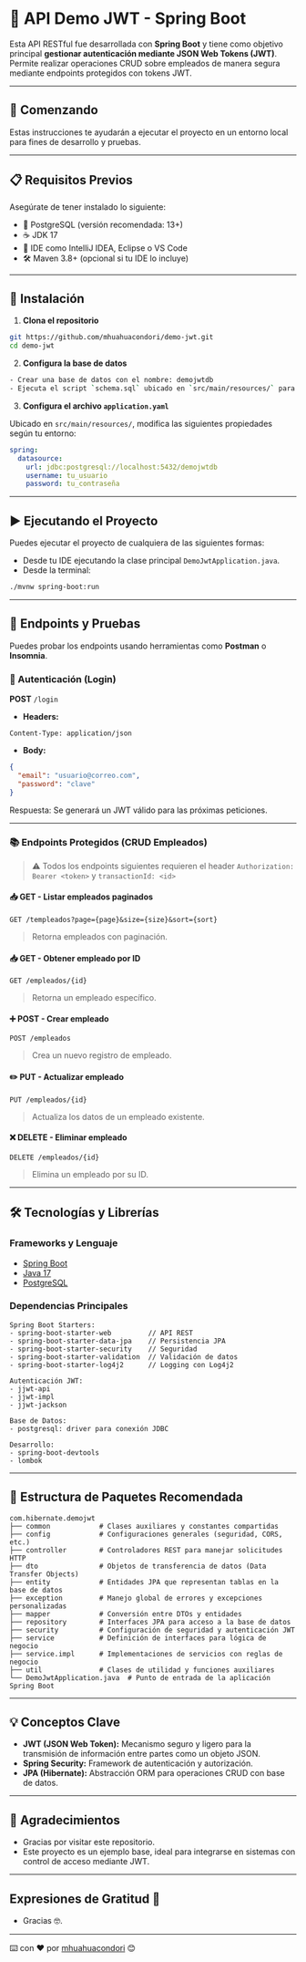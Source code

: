 # 🔐 API Demo JWT - Spring Boot

Esta API RESTful fue desarrollada con **Spring Boot** y tiene como objetivo principal **gestionar autenticación mediante JSON Web Tokens (JWT)**. Permite realizar operaciones CRUD sobre empleados de manera segura mediante endpoints protegidos con tokens JWT.

---

## 🚀 Comenzando

Estas instrucciones te ayudarán a ejecutar el proyecto en un entorno local para fines de desarrollo y pruebas.

---

## 📋 Requisitos Previos

Asegúrate de tener instalado lo siguiente:

- 🐘 PostgreSQL (versión recomendada: 13+)
- ☕ JDK 17
- 🧠 IDE como IntelliJ IDEA, Eclipse o VS Code
- 🛠️ Maven 3.8+ (opcional si tu IDE lo incluye)

---

## 🔧 Instalación

1. **Clona el repositorio**

```bash
git https://github.com/mhuahuacondori/demo-jwt.git
cd demo-jwt
```

2. **Configura la base de datos**

```bash
- Crear una base de datos con el nombre: demojwtdb
- Ejecuta el script `schema.sql` ubicado en `src/main/resources/` para crear las tablas necesarias.
```

3. **Configura el archivo `application.yaml`**

Ubicado en `src/main/resources/`, modifica las siguientes propiedades según tu entorno:

```yaml
spring:
  datasource:
    url: jdbc:postgresql://localhost:5432/demojwtdb
    username: tu_usuario
    password: tu_contraseña
```

---

## ▶️ Ejecutando el Proyecto

Puedes ejecutar el proyecto de cualquiera de las siguientes formas:

- Desde tu IDE ejecutando la clase principal `DemoJwtApplication.java`.
- Desde la terminal:

```bash
./mvnw spring-boot:run
```

---

## 🧪 Endpoints y Pruebas

Puedes probar los endpoints usando herramientas como **Postman** o **Insomnia**.

### 🔑 Autenticación (Login)

**POST** `/login`

- **Headers:**

```http
Content-Type: application/json
```

- **Body:**

```json
{
  "email": "usuario@correo.com",
  "password": "clave"
}
```

Respuesta: Se generará un JWT válido para las próximas peticiones.

---

### 📚 Endpoints Protegidos (CRUD Empleados)

> ⚠️ Todos los endpoints siguientes requieren el header `Authorization: Bearer <token>` y `transactionId: <id>`

#### 📥 GET - Listar empleados paginados

`GET /templeados?page={page}&size={size}&sort={sort}`
> Retorna empleados con paginación.

#### 📥 GET - Obtener empleado por ID

`GET /empleados/{id}`
> Retorna un empleado específico.

#### ➕ POST - Crear empleado

`POST /empleados`
> Crea un nuevo registro de empleado.

#### ✏️ PUT - Actualizar empleado

`PUT /empleados/{id}`
> Actualiza los datos de un empleado existente.

#### ❌ DELETE - Eliminar empleado

`DELETE /empleados/{id}`
> Elimina un empleado por su ID.

---

## 🛠️ Tecnologías y Librerías

### Frameworks y Lenguaje

- [Spring Boot](https://spring.io/projects/spring-boot)
- [Java 17](https://openjdk.org/projects/jdk/17/)
- [PostgreSQL](https://www.postgresql.org/)

### Dependencias Principales

```text
Spring Boot Starters:
- spring-boot-starter-web         // API REST
- spring-boot-starter-data-jpa    // Persistencia JPA
- spring-boot-starter-security    // Seguridad
- spring-boot-starter-validation  // Validación de datos
- spring-boot-starter-log4j2      // Logging con Log4j2

Autenticación JWT:
- jjwt-api
- jjwt-impl
- jjwt-jackson

Base de Datos:
- postgresql: driver para conexión JDBC

Desarrollo:
- spring-boot-devtools
- lombok
```

---

## 📂 Estructura de Paquetes Recomendada

```
com.hibernate.demojwt
├── common            # Clases auxiliares y constantes compartidas
├── config            # Configuraciones generales (seguridad, CORS, etc.)
├── controller        # Controladores REST para manejar solicitudes HTTP
├── dto               # Objetos de transferencia de datos (Data Transfer Objects)
├── entity            # Entidades JPA que representan tablas en la base de datos
├── exception         # Manejo global de errores y excepciones personalizadas
├── mapper            # Conversión entre DTOs y entidades
├── repository        # Interfaces JPA para acceso a la base de datos
├── security          # Configuración de seguridad y autenticación JWT
├── service           # Definición de interfaces para lógica de negocio
├── service.impl      # Implementaciones de servicios con reglas de negocio
├── util              # Clases de utilidad y funciones auxiliares
└── DemoJwtApplication.java  # Punto de entrada de la aplicación Spring Boot
```

---

## 💡 Conceptos Clave

- **JWT (JSON Web Token):** Mecanismo seguro y ligero para la transmisión de información entre partes como un objeto JSON.
- **Spring Security:** Framework de autenticación y autorización.
- **JPA (Hibernate):** Abstracción ORM para operaciones CRUD con base de datos.

---

## 🎁 Agradecimientos

- Gracias por visitar este repositorio.
- Este proyecto es un ejemplo base, ideal para integrarse en sistemas con control de acceso mediante JWT.

---

## Expresiones de Gratitud 🎁

* Gracias  🤓.

---
⌨️ con ❤️ por [mhuahuacondori](https://github.com/mhuahuacondori) 😊